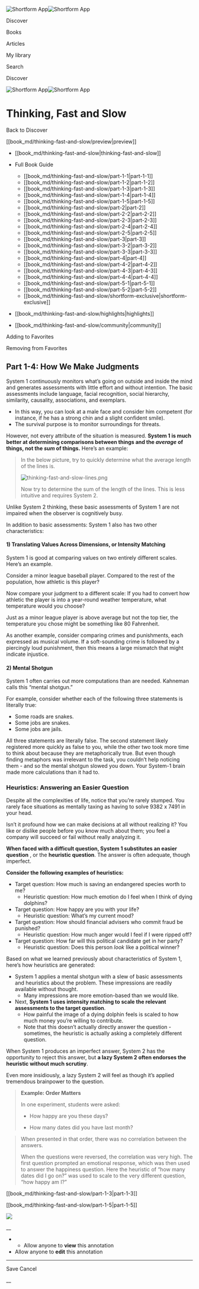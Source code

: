 ![Shortform App](/img/logo.36a2399e.svg)![Shortform App](/img/logo-dark.70c1b072.svg)

Discover

Books

Articles

My library

Search

Discover

![Shortform App](/img/logo.36a2399e.svg)![Shortform App](/img/logo-dark.70c1b072.svg)

# Thinking, Fast and Slow

Back to Discover

[[book_md/thinking-fast-and-slow/preview|preview]]

  * [[book_md/thinking-fast-and-slow|thinking-fast-and-slow]]
  * Full Book Guide

    * [[book_md/thinking-fast-and-slow/part-1-1|part-1-1]]
    * [[book_md/thinking-fast-and-slow/part-1-2|part-1-2]]
    * [[book_md/thinking-fast-and-slow/part-1-3|part-1-3]]
    * [[book_md/thinking-fast-and-slow/part-1-4|part-1-4]]
    * [[book_md/thinking-fast-and-slow/part-1-5|part-1-5]]
    * [[book_md/thinking-fast-and-slow/part-2|part-2]]
    * [[book_md/thinking-fast-and-slow/part-2-2|part-2-2]]
    * [[book_md/thinking-fast-and-slow/part-2-3|part-2-3]]
    * [[book_md/thinking-fast-and-slow/part-2-4|part-2-4]]
    * [[book_md/thinking-fast-and-slow/part-2-5|part-2-5]]
    * [[book_md/thinking-fast-and-slow/part-3|part-3]]
    * [[book_md/thinking-fast-and-slow/part-3-2|part-3-2]]
    * [[book_md/thinking-fast-and-slow/part-3-3|part-3-3]]
    * [[book_md/thinking-fast-and-slow/part-4|part-4]]
    * [[book_md/thinking-fast-and-slow/part-4-2|part-4-2]]
    * [[book_md/thinking-fast-and-slow/part-4-3|part-4-3]]
    * [[book_md/thinking-fast-and-slow/part-4-4|part-4-4]]
    * [[book_md/thinking-fast-and-slow/part-5-1|part-5-1]]
    * [[book_md/thinking-fast-and-slow/part-5-2|part-5-2]]
    * [[book_md/thinking-fast-and-slow/shortform-exclusive|shortform-exclusive]]
  * [[book_md/thinking-fast-and-slow/highlights|highlights]]
  * [[book_md/thinking-fast-and-slow/community|community]]



Adding to Favorites 

Removing from Favorites 

## Part 1-4: How We Make Judgments

System 1 continuously monitors what’s going on outside and inside the mind and generates assessments with little effort and without intention. The basic assessments include language, facial recognition, social hierarchy, similarity, causality, associations, and exemplars.

  * In this way, you can look at a male face and consider him competent (for instance, if he has a strong chin and a slight confident smile).
  * The survival purpose is to monitor surroundings for threats.



However, not every attribute of the situation is measured. **System 1 is much better at determining comparisons between things and the _average_ of things, not the _sum_ of things.** Here’s an example:

> In the below picture, try to quickly determine what the average length of the lines is.
> 
> ![thinking-fast-and-slow-lines.png](https://media.shortform.com/images/thinking-fast-and-slow-lines.png)
> 
> Now try to determine the sum of the length of the lines. This is less intuitive and requires System 2.

Unlike System 2 thinking, these basic assessments of System 1 are not impaired when the observer is cognitively busy.

In addition to basic assessments: System 1 also has two other characteristics:

#### 1) Translating Values Across Dimensions, or Intensity Matching

System 1 is good at comparing values on two entirely different scales. Here’s an example.

Consider a minor league baseball player. Compared to the rest of the population, how athletic is this player?

Now compare your judgment to a different scale: If you had to convert how athletic the player is into a year-round weather temperature, what temperature would you choose?

Just as a minor league player is above average but not the top tier, the temperature you chose might be something like 80 Fahrenheit.

As another example, consider comparing crimes and punishments, each expressed as musical volume. If a soft-sounding crime is followed by a piercingly loud punishment, then this means a large mismatch that might indicate injustice.

#### 2) Mental Shotgun

System 1 often carries out more computations than are needed. Kahneman calls this “mental shotgun.”

For example, consider whether each of the following three statements is literally true:

  * Some roads are snakes.
  * Some jobs are snakes.
  * Some jobs are jails.



All three statements are literally false. The second statement likely registered more quickly as false to you, while the other two took more time to think about because they are metaphorically true. But even though finding metaphors was irrelevant to the task, you couldn’t help noticing them - and so the mental shotgun slowed you down. Your System-1 brain made more calculations than it had to.

### Heuristics: Answering an Easier Question

Despite all the complexities of life, notice that you’re rarely stumped. You rarely face situations as mentally taxing as having to solve 9382 x 7491 in your head.

Isn’t it profound how we can make decisions at all without realizing it? You like or dislike people before you know much about them; you feel a company will succeed or fail without really analyzing it.

**When faced with a difficult question, System 1 substitutes an easier question** , or the **heuristic question**. The answer is often adequate, though imperfect.

**Consider the following examples of heuristics:**

  * Target question: How much is saving an endangered species worth to me?
    * Heuristic question: How much emotion do I feel when I think of dying dolphins?
  * Target question: How happy are you with your life?
    * Heuristic question: What’s my current mood?
  * Target question: How should financial advisers who commit fraud be punished?
    * Heuristic question: How much anger would I feel if I were ripped off?
  * Target question: How far will this political candidate get in her party?
    * Heuristic question: Does this person _look_ like a political winner?



Based on what we learned previously about characteristics of System 1, here’s how heuristics are generated:

  * System 1 applies a mental shotgun with a slew of basic assessments and heuristics about the problem. These impressions are readily available without thought.
    * Many impressions are more emotion-based than we would like.
  * Next, **System 1 uses intensity matching to scale the relevant assessments to the target question**. 
    * How painful the image of a dying dolphin feels is scaled to how much money you’re willing to contribute.
    * Note that this doesn’t actually directly answer the question - sometimes, the heuristic is actually asking a completely different question.



When System 1 produces an imperfect answer, System 2 has the opportunity to reject this answer, but **a lazy System 2 often endorses the heuristic without much scrutiny**.

Even more insidiously, a lazy System 2 will feel as though it’s applied tremendous brainpower to the question.

> **Example: Order Matters**
> 
> In one experiment, students were asked:
> 
>   * How happy are you these days?
> 
>   * How many dates did you have last month?
> 
> 

> 
> When presented in that order, there was no correlation between the answers.
> 
> When the questions were reversed, the correlation was very high. The first question prompted an emotional response, which was then used to answer the happiness question. Here the heuristic of “how many dates did I go on?” was used to scale to the very different question, “how happy am I?”

[[book_md/thinking-fast-and-slow/part-1-3|part-1-3]]

[[book_md/thinking-fast-and-slow/part-1-5|part-1-5]]

![](https://bat.bing.com/action/0?ti=56018282&Ver=2&mid=42a572cf-4d60-4474-9691-f7a8c71736ab&sid=48a964a0642711eeb2d9b36fc717f5e2&vid=48a9a1e0642711eebeaf23361361f0d4&vids=0&msclkid=N&pi=0&lg=en-US&sw=800&sh=600&sc=24&nwd=1&tl=Shortform%20%7C%20Book&p=https%3A%2F%2Fwww.shortform.com%2Fapp%2Fbook%2Fthinking-fast-and-slow%2Fpart-1-4&r=&lt=992&evt=pageLoad&sv=1&rn=754089)

__

  *   * Allow anyone to **view** this annotation
  * Allow anyone to **edit** this annotation



* * *

Save Cancel

__



